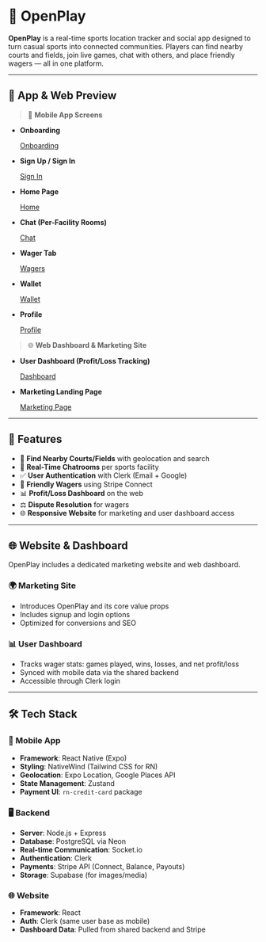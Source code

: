 # 🏀 OpenPlay

**OpenPlay** is a real-time sports location tracker and social app designed to turn casual sports into connected communities. Players can find nearby courts and fields, join live games, chat with others, and place friendly wagers — all in one platform.

---

## 📸 App & Web Preview

> 📱 **Mobile App Screens**
- **Onboarding**
  
  [Onboarding](https://github.com/user-attachments/assets/319d507e-c981-4f59-88f7-65790b7faf35)

- **Sign Up / Sign In**
  
  [Sign In](https://github.com/user-attachments/assets/81f49eee-26a9-42cb-af26-d9b6008bce36)

- **Home Page**
  
  [Home](https://github.com/user-attachments/assets/1b9d9084-7ad8-4959-94f2-64581c446ece)

- **Chat (Per-Facility Rooms)**
  
  [Chat](https://github.com/user-attachments/assets/63d7b24b-7f86-47dc-8c04-43981dda10bf)

- **Wager Tab**
  
  [Wagers](https://github.com/user-attachments/assets/1f21ff11-ddb7-40ca-ab76-21f97a6ef9c2)

- **Wallet**
  
  [Wallet](https://github.com/user-attachments/assets/c581c824-0b0e-496a-af8a-2c9b53f404e0)

- **Profile**
  
  [Profile](https://github.com/user-attachments/assets/cf668502-b11b-4fa8-91d1-7d98970eb359)

> 🌐 **Web Dashboard & Marketing Site**
- **User Dashboard (Profit/Loss Tracking)**
  
  [Dashboard](https://github.com/user-attachments/assets/283d759a-aade-4a69-9aa3-b8264a87b42f)

- **Marketing Landing Page**
  
  [Marketing Page](https://github.com/user-attachments/assets/a03f410e-132b-4c2b-ad71-d43e8d36fbea)

---

## 🚀 Features

- 📍 **Find Nearby Courts/Fields** with geolocation and search
- 👥 **Real-Time Chatrooms** per sports facility
- ✅ **User Authentication** with Clerk (Email + Google)
- 💸 **Friendly Wagers** using Stripe Connect
- 📊 **Profit/Loss Dashboard** on the web
- ⚖️ **Dispute Resolution** for wagers
- 🌐 **Responsive Website** for marketing and user dashboard access

---

## 🌐 Website & Dashboard

OpenPlay includes a dedicated marketing website and web dashboard.

### 🌍 Marketing Site
- Introduces OpenPlay and its core value props
- Includes signup and login options
- Optimized for conversions and SEO

### 📊 User Dashboard
- Tracks wager stats: games played, wins, losses, and net profit/loss
- Synced with mobile data via the shared backend
- Accessible through Clerk login

---

## 🛠️ Tech Stack

### 📱 Mobile App
- **Framework**: React Native (Expo)
- **Styling**: NativeWind (Tailwind CSS for RN)
- **Geolocation**: Expo Location, Google Places API
- **State Management**: Zustand
- **Payment UI**: `rn-credit-card` package

### 🖥️ Backend
- **Server**: Node.js + Express
- **Database**: PostgreSQL via Neon
- **Real-time Communication**: Socket.io
- **Authentication**: Clerk
- **Payments**: Stripe API (Connect, Balance, Payouts)
- **Storage**: Supabase (for images/media)

### 🌐 Website
- **Framework**: React
- **Auth**: Clerk (same user base as mobile)
- **Dashboard Data**: Pulled from shared backend and Stripe
